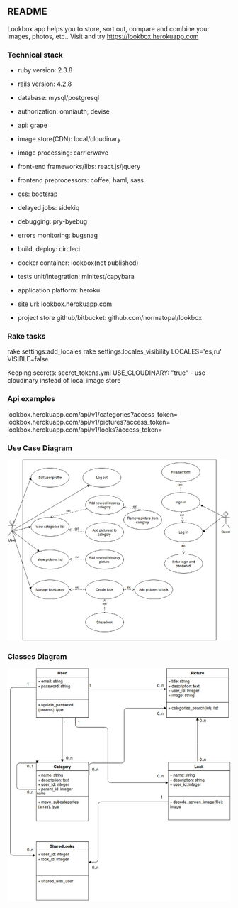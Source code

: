 ## README

Lookbox app helps you to store, sort out, compare and combine your images, photos, etc..
Visit and try https://lookbox.herokuapp.com

### Technical stack

* ruby version: 2.3.8
* rails version: 4.2.8

* database: mysql/postgresql
* authorization: omniauth, devise
* api: grape

* image store(CDN): local/cloudinary
* image processing: carrierwave

* front-end frameworks/libs: react.js/jquery
* frontend preprocessors: coffee, haml, sass
* css: bootsrap

* delayed jobs: sidekiq
* debugging: pry-byebug
* errors monitoring: bugsnag

* build, deploy: circleci
* docker container: lookbox(not published)

* tests unit/integration: minitest/capybara

* application platform: heroku
* site url: lookbox.herokuapp.com
* project store github/bitbucket: github.com/normatopal/lookbox

### Rake tasks
rake settings:add_locales
rake settings:locales_visibility LOCALES='es,ru' VISIBLE=false

Keeping secrets: secret_tokens.yml
USE_CLOUDINARY: "true"  - use cloudinary instead of local image store

### Api examples

lookbox.herokuapp.com/api/v1/categories?access_token=<your access token from settings>
lookbox.herokuapp.com/api/v1/pictures?access_token=<your access token>
lookbox.herokuapp.com/api/v1/looks?access_token=<your access token>

### Use Case Diagram

![Use Case](public/images/usecase_diagram.jpg)

### Classes Diagram
![Classes](public/images/classes_diagram.jpg)


